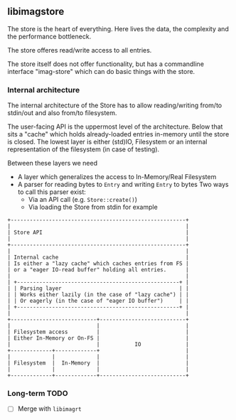 ## libimagstore

The store is the heart of everything. Here lives the data, the complexity and
the performance bottleneck.

The store offeres read/write access to all entries.

The store itself does not offer functionality, but has a commandline interface
"imag-store" which can do basic things with the store.

### Internal architecture

The internal architecture of the Store has to allow reading/writing from/to
stdin/out and also from/to filesystem.

The user-facing API is the uppermost level of the architecture.
Below that sits a "cache" which holds already-loaded entries in-memory until the
store is closed.
The lowest layer is either (std)IO, Filesystem or an internal representation of
the filesystem (in case of testing).

Between these layers we need

* A layer which generalizes the access to In-Memory/Real Filesystem
* A parser for reading bytes to `Entry` and writing `Entry` to bytes
  Two ways to call this parser exist:
    * Via an API call (e.g. `Store::create()`)
    * Via loading the Store from stdin for example


```
+-------------------------------------------------------+
|                                                       |
| Store API                                             |
|                                                       |
+-------------------------------------------------------+
|                                                       |
| Internal cache                                        |
| Is either a "lazy cache" which caches entries from FS |
| or a "eager IO-read buffer" holding all entries.      |
|                                                       |
| +---------------------------------------------------+ |
| | Parsing layer                                     | |
| | Works either lazily (in the case of "lazy cache") | |
| | Or eagerly (in the case of "eager IO buffer")     | |
| +---------------------------------------------------+ |
|                                                       |
+---------------------------+---------------------------+
|                           |                           |
| Filesystem access         |                           |
| Either In-Memory or On-FS |                           |
|                           |           IO              |
+-------------+-------------+                           |
|             |             |                           |
| Filesystem  |  In-Memory  |                           |
|             |             |                           |
+-------------+-------------+---------------------------+
```

### Long-term TODO

- [ ] Merge with `libimagrt`

